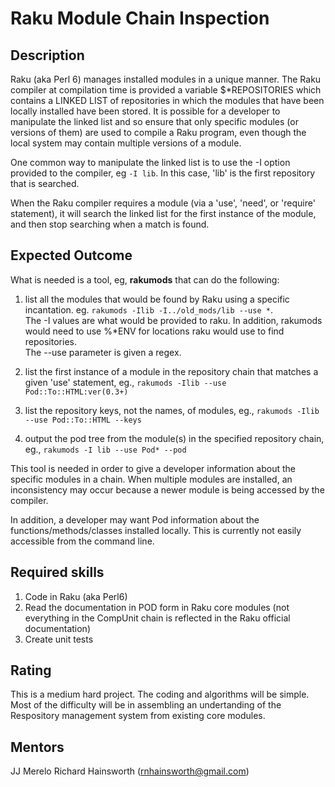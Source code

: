 # Raku Module Chain Inspection

## Description
Raku (aka Perl 6) manages installed modules in a unique manner. The Raku compiler at compilation time is provided a variable $*REPOSITORIES which contains a LINKED LIST of repositories in which the modules that have been locally installed have been stored. It is possible for a developer to manipulate the linked list and so ensure that only specific modules (or versions of them) are used to compile a Raku program, even though the local system may contain multiple versions of a module.

One common way to manipulate the linked list is to use the -I option provided to the compiler, eg `-I lib`. In this case, 'lib' is the first repository that is searched.

When the Raku compiler requires a module (via a 'use', 'need', or 'require' statement), it will search the linked list for the first instance of the module, and then stop searching when a match is found.

## Expected Outcome

What is needed is a tool, eg, **rakumods** that can do the following:

1. list all the modules that would be found by Raku using a specific incantation. eg. `rakumods -Ilib -I../old_mods/lib --use *`.  
The -I values are what would be provided to raku. In addition, rakumods would need to use %*ENV for locations raku would use to find repositories.  
The --use parameter is given a regex.

1. list the first instance of a module in the repository chain that matches a given 'use' statement, eg., `rakumods -Ilib --use Pod::To::HTML:ver(0.3+)`
1. list the repository keys, not the names, of modules, eg., `rakumods -Ilib --use Pod::To::HTML --keys`
1. output the pod tree from the module(s) in the specified repository chain, eg., `rakumods -I lib --use Pod* --pod`

This tool is needed in order to give a developer information about the specific modules in a chain. When multiple modules are installed, an inconsistency may occur because a newer module is being accessed by the compiler.

In addition, a developer may want Pod information about the functions/methods/classes installed locally. This is currently not easily accessible from the command line.

## Required skills
1. Code in Raku (aka Perl6)
1. Read the documentation in POD form in Raku core modules (not everything in the CompUnit chain is reflected in the Raku official documentation)
1. Create unit tests

## Rating
This is a medium hard project. The coding and algorithms will be simple. Most of the difficulty will be in assembling an undertanding of the Respository management system from existing core modules.

## Mentors
JJ Merelo
Richard Hainsworth (rnhainsworth@gmail.com)
